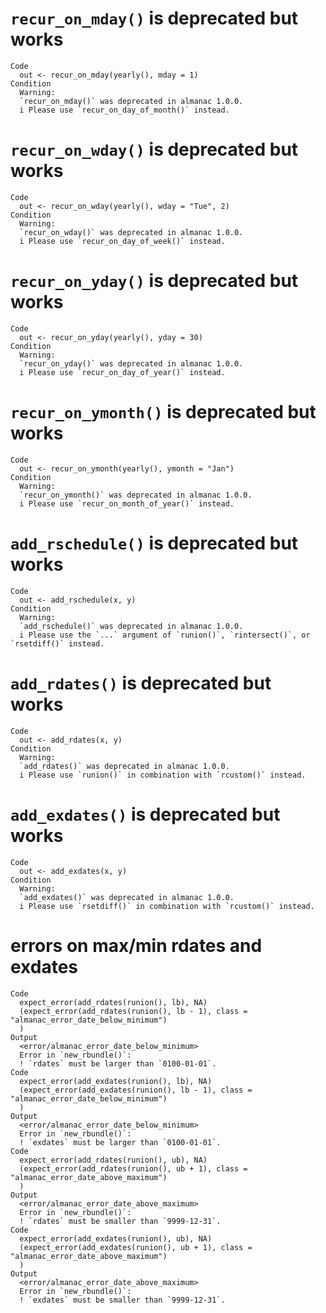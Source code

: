 # `recur_on_mday()` is deprecated but works

    Code
      out <- recur_on_mday(yearly(), mday = 1)
    Condition
      Warning:
      `recur_on_mday()` was deprecated in almanac 1.0.0.
      i Please use `recur_on_day_of_month()` instead.

# `recur_on_wday()` is deprecated but works

    Code
      out <- recur_on_wday(yearly(), wday = "Tue", 2)
    Condition
      Warning:
      `recur_on_wday()` was deprecated in almanac 1.0.0.
      i Please use `recur_on_day_of_week()` instead.

# `recur_on_yday()` is deprecated but works

    Code
      out <- recur_on_yday(yearly(), yday = 30)
    Condition
      Warning:
      `recur_on_yday()` was deprecated in almanac 1.0.0.
      i Please use `recur_on_day_of_year()` instead.

# `recur_on_ymonth()` is deprecated but works

    Code
      out <- recur_on_ymonth(yearly(), ymonth = "Jan")
    Condition
      Warning:
      `recur_on_ymonth()` was deprecated in almanac 1.0.0.
      i Please use `recur_on_month_of_year()` instead.

# `add_rschedule()` is deprecated but works

    Code
      out <- add_rschedule(x, y)
    Condition
      Warning:
      `add_rschedule()` was deprecated in almanac 1.0.0.
      i Please use the `...` argument of `runion()`, `rintersect()`, or `rsetdiff()` instead.

# `add_rdates()` is deprecated but works

    Code
      out <- add_rdates(x, y)
    Condition
      Warning:
      `add_rdates()` was deprecated in almanac 1.0.0.
      i Please use `runion()` in combination with `rcustom()` instead.

# `add_exdates()` is deprecated but works

    Code
      out <- add_exdates(x, y)
    Condition
      Warning:
      `add_exdates()` was deprecated in almanac 1.0.0.
      i Please use `rsetdiff()` in combination with `rcustom()` instead.

# errors on max/min rdates and exdates

    Code
      expect_error(add_rdates(runion(), lb), NA)
      (expect_error(add_rdates(runion(), lb - 1), class = "almanac_error_date_below_minimum")
      )
    Output
      <error/almanac_error_date_below_minimum>
      Error in `new_rbundle()`:
      ! `rdates` must be larger than `0100-01-01`.
    Code
      expect_error(add_exdates(runion(), lb), NA)
      (expect_error(add_exdates(runion(), lb - 1), class = "almanac_error_date_below_minimum")
      )
    Output
      <error/almanac_error_date_below_minimum>
      Error in `new_rbundle()`:
      ! `exdates` must be larger than `0100-01-01`.
    Code
      expect_error(add_rdates(runion(), ub), NA)
      (expect_error(add_rdates(runion(), ub + 1), class = "almanac_error_date_above_maximum")
      )
    Output
      <error/almanac_error_date_above_maximum>
      Error in `new_rbundle()`:
      ! `rdates` must be smaller than `9999-12-31`.
    Code
      expect_error(add_exdates(runion(), ub), NA)
      (expect_error(add_exdates(runion(), ub + 1), class = "almanac_error_date_above_maximum")
      )
    Output
      <error/almanac_error_date_above_maximum>
      Error in `new_rbundle()`:
      ! `exdates` must be smaller than `9999-12-31`.


